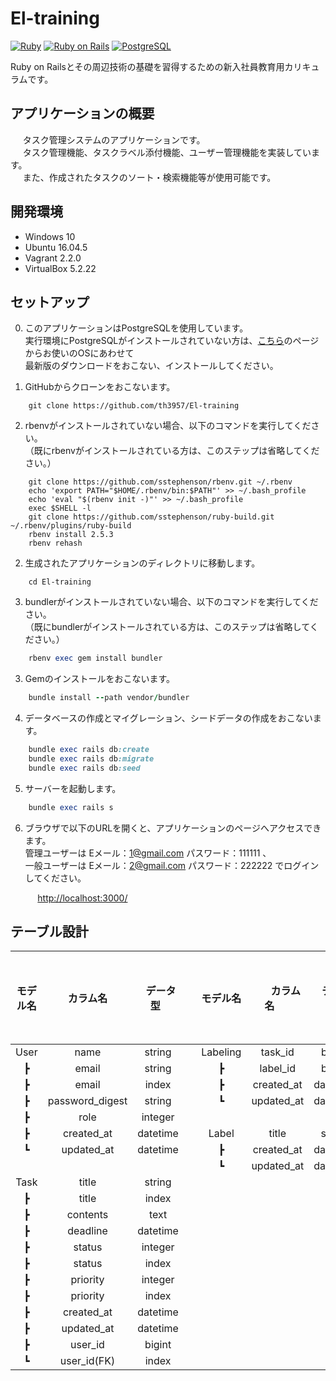 # El-training
[![Ruby](https://img.shields.io/badge/Ruby-2.5.3-red.svg)](https://docs.ruby-lang.org/ja/2.5.0/doc/index.html)
[![Ruby on Rails](https://img.shields.io/badge/Ruby%20on%20Rails-5.2.1-red.svg)](https://guides.rubyonrails.org/)
[![PostgreSQL](https://img.shields.io/badge/PostgreSQL-9.5.14-blue.svg)](https://www.postgresql.org/)

Ruby on Railsとその周辺技術の基礎を習得するための新入社員教育用カリキュラムです。

## アプリケーションの概要

&nbsp; &nbsp; &nbsp;タスク管理システムのアプリケーションです。  
&nbsp; &nbsp; &nbsp;タスク管理機能、タスクラベル添付機能、ユーザー管理機能を実装しています。  
&nbsp; &nbsp; &nbsp;また、作成されたタスクのソート・検索機能等が使用可能です。  

## 開発環境
- Windows 10
- Ubuntu 16.04.5
- Vagrant 2.2.0
- VirtualBox 5.2.22

## セットアップ

0. このアプリケーションはPostgreSQLを使用しています。  
実行環境にPostgreSQLがインストールされていない方は、[こちら](https://www.postgresql.org/download/)のページからお使いのOSにあわせて  
最新版のダウンロードをおこない、インストールしてください。  

1. GitHubからクローンをおこないます。

```
    git clone https://github.com/th3957/El-training
```

2. rbenvがインストールされていない場合、以下のコマンドを実行してください。  
（既にrbenvがインストールされている方は、このステップは省略してください。）

```
    git clone https://github.com/sstephenson/rbenv.git ~/.rbenv
    echo 'export PATH="$HOME/.rbenv/bin:$PATH"' >> ~/.bash_profile
    echo 'eval "$(rbenv init -)"' >> ~/.bash_profile
    exec $SHELL -l
    git clone https://github.com/sstephenson/ruby-build.git ~/.rbenv/plugins/ruby-build
    rbenv install 2.5.3
    rbenv rehash
```

2. 生成されたアプリケーションのディレクトリに移動します。

```
    cd El-training
```

3. bundlerがインストールされていない場合、以下のコマンドを実行してください。  
（既にbundlerがインストールされている方は、このステップは省略してください。）

```ruby
    rbenv exec gem install bundler
```

3. Gemのインストールをおこないます。

```ruby
    bundle install --path vendor/bundler
```

4. データベースの作成とマイグレーション、シードデータの作成をおこないます。

```ruby
    bundle exec rails db:create
    bundle exec rails db:migrate
    bundle exec rails db:seed
```

5. サーバーを起動します。

```ruby
    bundle exec rails s
```

6. ブラウザで以下のURLを開くと、アプリケーションのページへアクセスできます。  
管理ユーザーは Eメール：1@gmail.com パスワード：111111 、  
一般ユーザーは Eメール：2@gmail.com パスワード：222222 でログインしてください。

&nbsp; &nbsp; &nbsp; &nbsp; &nbsp; &nbsp;<http://localhost:3000/>

## テーブル設計
| モデル名 | カラム名 | &nbsp; データ型 &nbsp; |&nbsp; &nbsp; &nbsp; &nbsp; &nbsp; &nbsp; &nbsp;| モデル名 | &nbsp; &nbsp; &nbsp; カラム名 &nbsp; &nbsp; &nbsp; | &nbsp; データ型 &nbsp; |
|:-:|:-:|:-:|:-:|:-:|:-:|:-:|
|User|name|string||Labeling|task_id|bigint|
|┣|email|string||┣|label_id|bigint|
|┣|email|index||┣|created_at|datetime|
|┣|password_digest|string||┗|updated_at|datetime|
|┣|role|integer|
|┣|created_at|datetime||Label|title|string|
|┗|updated_at|datetime||┣|created_at|datetime|
|||||┗|updated_at|datetime|
|Task|title|string|
|┣|title|index|
|┣|contents|text|
|┣|deadline|datetime|
|┣|status|integer|
|┣|status|index|
|┣|priority|integer|
|┣|priority|index|
|┣|created_at|datetime|
|┣|updated_at|datetime|
|┣|user_id|bigint|
|┗|user_id(FK)|index|
